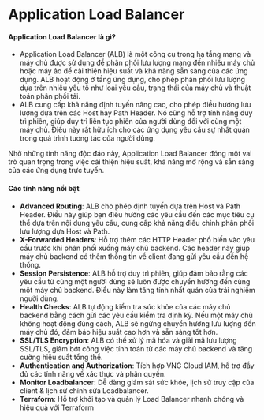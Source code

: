 # Application Load Balancer

#### Application Load Balancer là gì? 

* Application Load Balancer (ALB) là một công cụ trong hạ tầng mạng và máy chủ được sử dụng để phân phối lưu lượng mạng đến nhiều máy chủ hoặc máy ảo để cải thiện hiệu suất và khả năng sẵn sàng của các ứng dụng. ALB hoạt động ở tầng ứng dụng, cho phép phân phối lưu lượng dựa trên nhiều yếu tố như loại yêu cầu, trạng thái của máy chủ và thuật toán phân phối tải.
* ALB cung cấp khả năng định tuyến nâng cao, cho phép điều hướng lưu lượng dựa trên các Host hay Path Header. Nó cũng hỗ trợ tính năng duy trì phiên, giúp duy trì liên tục phiên của người dùng đối với cùng một máy chủ. Điều này rất hữu ích cho các ứng dụng yêu cầu sự nhất quán trong quá trình tương tác của người dùng.

Nhờ những tính năng độc đáo này, Application Load Balancer đóng một vai trò quan trọng trong việc cải thiện hiệu suất, khả năng mở rộng và sẵn sàng của các ứng dụng trực tuyến.

#### Các tính năng nổi bật 

* **Advanced Routing**: ALB cho phép định tuyến dựa trên Host và Path Header. Điều này giúp bạn điều hướng các yêu cầu đến các mục tiêu cụ thể dựa trên nội dung yêu cầu, cung cấp khả năng điều chỉnh phân phối lưu lượng dựa Host và Path.
* **X-Forwarded Headers**: Hỗ trợ thêm các HTTP Header phổ biến vào yêu cầu trước khi phân phối xuống máy chủ backend. Các header này giúp máy chủ backend có thêm thông tin về client đang gửi yêu cầu đến hệ thống.
* **Session Persistence**: ALB hỗ trợ duy trì phiên, giúp đảm bảo rằng các yêu cầu từ cùng một người dùng sẽ luôn được chuyển hướng đến cùng một máy chủ backend. Điều này làm tăng tính nhất quán của trải nghiệm người dùng.
* **Health Checks**: ALB tự động kiểm tra sức khỏe của các máy chủ backend bằng cách gửi các yêu cầu kiểm tra định kỳ. Nếu một máy chủ không hoạt động đúng cách, ALB sẽ ngừng chuyển hướng lưu lượng đến máy chủ đó, đảm bảo hiệu suất cao hơn và sẵn sàng tốt hơn.
* **SSL/TLS Encryption**: ALB có thể xử lý mã hóa và giải mã lưu lượng SSL/TLS, giảm bớt công việc tính toán từ các máy chủ backend và tăng cường hiệu suất tổng thể.
* **Authentication and Authorization**: Tích hợp VNG Cloud IAM, hỗ trợ đầy đủ các tính năng về xác thực và phân quyền.
* **Monitor Loadbalance**r: Dễ dàng giám sát sức khỏe, lịch sử truy cập của client & lịch sử chỉnh sửa Loadbalancer.
* **Terraform**: Hỗ trợ khởi tạo và quản lý Load Balancer nhanh chóng và hiệu quả với Terraform

####  
